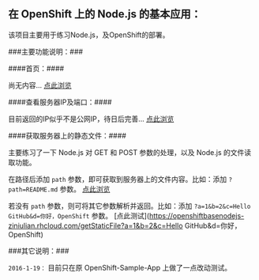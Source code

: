 在 OpenShift 上的 Node.js 的基本应用：
----------

该项目主要用于练习Node.js，及OpenShift的部署。






###主要功能说明：###


####首页：####

尚无内容... [点此浏览](https://openshiftbasenodejs-ziniulian.rhcloud.com)



####查看服务器IP及端口：####

目前返回的IP似乎不是公网IP，待日后完善...  [点此浏览](https://openshiftbasenodejs-ziniulian.rhcloud.com/ipconfig)



####获取服务器上的静态文件：####

主要练习了一下 Node.js 对 GET 和 POST 参数的处理，以及 Node.js 的文件读取功能。

在路径后添加 ` path ` 参数，即可获取到服务器上的文件内容。比如：添加 ` ?path=README.md `  参数。 [点此浏览](https://openshiftbasenodejs-ziniulian.rhcloud.com/getStaticFile?path=README.md)

若没有 ` path ` 参数，则可将其它参数解析并返回。比如：添加 ` ?a=1&b=2&c=Hello GitHub&d=你好，OpenShift ` 参数。 [点此测试](https://openshiftbasenodejs-ziniulian.rhcloud.com/getStaticFile?a=1&b=2&c=Hello GitHub&d=你好，OpenShift)






###其它说明：###

` 2016-1-19： ` 目前只在原 OpenShift-Sample-App 上做了一点改动测试。

